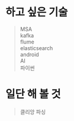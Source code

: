 # 하고 싶은 기술  
>MSA  
>kafka  
>flume  
>elasticsearch  
>android  
>AI  
>파이썬  


# 일단 해 볼 것
>클리앙 파싱

